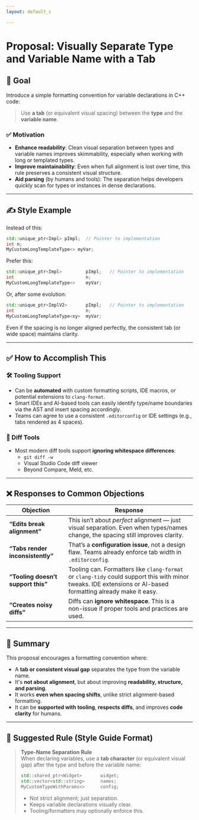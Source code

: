 ```yaml
---
layout: default_c

--- 
```


# Proposal: Visually Separate Type and Variable Name with a Tab

## 📌 Goal

Introduce a simple formatting convention for variable declarations in C++ code:

> Use **a tab** (or equivalent visual spacing) between the **type** and the **variable name**.

### ✅ Motivation

- **Enhance readability**: Clean visual separation between types and variable names improves skimmability, especially when working with long or templated types.
- **Improve maintainability**: Even when full alignment is lost over time, this rule preserves a consistent visual structure.
- **Aid parsing** (by humans and tools): The separation helps developers quickly scan for types or instances in dense declarations.

---

## ✍️ Style Example

Instead of this:

```cpp
std::unique_ptr<Impl> pImpl;  // Pointer to implementation
int n;
MyCustomLongTemplateType<> myVar;
```

Prefer this:

```cpp
std::unique_ptr<Impl>         pImpl;   // Pointer to implementation
int                           n;
MyCustomLongTemplateType<>    myVar;
```

Or, after some evolution:

```cpp
std::unique_ptr<ImplV2>       pImpl;   // Pointer to implementation
int                           n;
MyCustomLongTemplateType<xy>  myVar;
```

Even if the spacing is no longer aligned perfectly, the consistent tab (or wide space) maintains clarity.

---

## ✅ How to Accomplish This

### 🛠 Tooling Support

- Can be **automated** with custom formatting scripts, IDE macros, or potential extensions to `clang-format`.
- Smart IDEs and AI-based tools can easily identify type/name boundaries via the AST and insert spacing accordingly.
- Teams can agree to use a consistent `.editorconfig` or IDE settings (e.g., tabs rendered as 4 spaces).

### 🔄 Diff Tools

- Most modern diff tools support **ignoring whitespace differences**:
  - `git diff -w`
  - Visual Studio Code diff viewer
  - Beyond Compare, Meld, etc.

---

## ❌ Responses to Common Objections

| Objection | Response |
|----------|----------|
| **“Edits break alignment”** | This isn’t about *perfect* alignment — just visual separation. Even when types/names change, the spacing still improves clarity. |
| **“Tabs render inconsistently”** | That’s a **configuration issue**, not a design flaw. Teams already enforce tab width in `.editorconfig`. |
| **“Tooling doesn’t support this”** | Tooling can. Formatters like `clang-format` or `clang-tidy` could support this with minor tweaks. IDE extensions or AI-based formatting already make it easy. |
| **“Creates noisy diffs”** | Diffs can **ignore whitespace**. This is a non-issue if proper tools and practices are used. |

---

## 💬 Summary

This proposal encourages a formatting convention where:
- A **tab or consistent visual gap** separates the type from the variable name.
- It's **not about alignment**, but about improving **readability, structure, and parsing**.
- It works **even when spacing shifts**, unlike strict alignment-based formatting.
- It can be **supported with tooling**, **respects diffs**, and improves **code clarity** for humans.

---

## 📘 Suggested Rule (Style Guide Format)

> **Type-Name Separation Rule**  
> When declaring variables, use a **tab character** (or equivalent visual gap) after the type and before the variable name:
> 
> ```cpp
> std::shared_ptr<Widget>       widget;
> std::vector<std::string>      names;
> MyCustomTypeWithParams<>      config;
> ```
> 
> - Not strict alignment; just separation.
> - Keeps variable declarations visually clear.
> - Tooling/formatters may optionally enforce this.